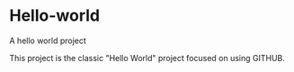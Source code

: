 # Hello-world
A hello world project

This project is the classic 
"Hello World" project
focused on using GITHUB.
